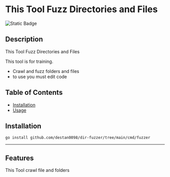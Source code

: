 # This Tool Fuzz Directories and Files


![Static Badge](https://img.shields.io/badge/Go-100%25-brightgreen)
## Description

This Tool Fuzz  Directories and Files

This tool is for training.


- Crawl and fuzz folders and files
- to use you must edit code 




## Table of Contents 


- [Installation](#installation)
- [Usage](#usage)


## Installation

```
go install github.com/destan0098/dir-fuzzer/tree/main/cmd/fuzzer
```




---


## Features

This Tool crawl file and folders

 


